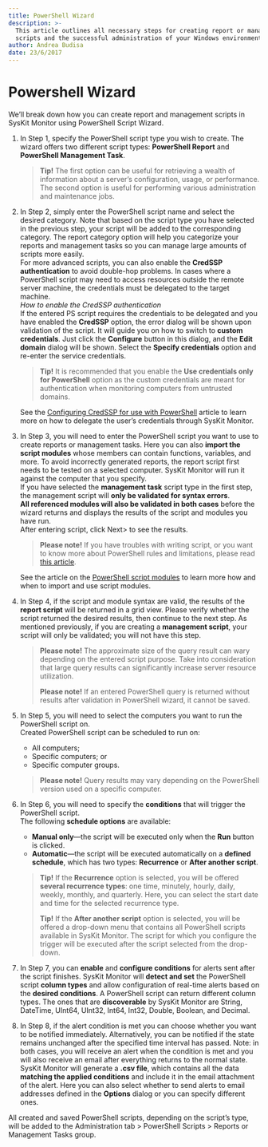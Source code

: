 ```yaml
---
title: PowerShell Wizard
description: >-
  This article outlines all necessary steps for creating report or management
  scripts and the successful administration of your Windows environments.
author: Andrea Budisa
date: 23/6/2017
---
```


# Powershell Wizard

We’ll break down how you can create report and management scripts in SysKit Monitor using PowerShell Script Wizard.

1. In Step 1, specify the PowerShell script type you wish to create. The wizard offers two different script types: **PowerShell Report** and **PowerShell Management Task**.

   > **Tip!** The first option can be useful for retrieving a wealth of information about a server’s configuration, usage, or performance. The second option is useful for performing various administration and maintenance jobs.

2. In Step 2, simply enter the PowerShell script name and select the desired category. Note that based on the script type you have selected in the previous step, your script will be added to the corresponding category. The report category option will help you categorize your reports and management tasks so you can manage large amounts of scripts more easily.  
   For more advanced scripts, you can also enable the **CredSSP authentication** to avoid double-hop problems. In cases where a PowerShell script may need to access resources outside the remote server machine, the credentials must be delegated to the target machine.  
   _How to enable the CredSSP authentication_  
   If the entered PS script requires the credentials to be delegated and you have enabled the **CredSSP** option, the error dialog will be shown upon validation of the script. It will guide you on how to switch to **custom credentials**. Just click the **Configure** button in this dialog, and the **Edit domain** dialog will be shown. Select the **Specify credentials** option and re-enter the service credentials.

   > **Tip!** It is recommended that you enable the **Use credentials only for PowerShell** option as the custom credentials are meant for authentication when monitoring computers from untrusted domains.

   See the [Configuring CredSSP for use with PowerShell](../../troubleshooting/credssp-for-use-with-powershell.md) article to learn more on how to delegate the user’s credentials through SysKit Monitor.

3. In Step 3, you will need to enter the PowerShell script you want to use to create reports or management tasks. Here you can also **import the script modules** whose members can contain functions, variables, and more. To avoid incorrectly generated reports, the report script first needs to be tested on a selected computer. SysKit Monitor will run it against the computer that you specify.  
   If you have selected the **management task** script type in the first step, the management script will **only be validated for syntax errors**.  
   **All referenced modules will also be validated in both cases** before the wizard returns and displays the results of the script and modules you have run.  
   After entering script, click Next&gt; to see the results.

   > **Please note!** If you have troubles with writing script, or you want to know more about PowerShell rules and limitations, please read [this article](https://technet.microsoft.com/en-us/library/bb978526.aspx).

   See the article on the [PowerShell script modules](import-and-use-ps-script-modules.md) to learn more how and when to import and use script modules.

4. In Step 4, if the script and module syntax are valid, the results of the **report script** will be returned in a grid view. Please verify whether the script returned the desired results, then continue to the next step. As mentioned previously, if you are creating a **management script**, your script will only be validated; you will not have this step.

   > **Please note!** The approximate size of the query result can wary depending on the entered script purpose. Take into consideration that large query results can significantly increase server resource utilization.
   >
   > **Please note!** If an entered PowerShell query is returned without results after validation in PowerShell wizard, it cannot be saved.

5. In Step 5, you will need to select the computers you want to run the PowerShell script on.  
   Created PowerShell script can be scheduled to run on:

   * All computers;
   * Specific computers; or
   * Specific computer groups.

   > **Please note!** Query results may vary depending on the PowerShell version used on a specific computer.

6. In Step 6, you will need to specify the **conditions** that will trigger the PowerShell script.  
   The following **schedule options** are available:

   * **Manual only**—the script will be executed only when the **Run** button is clicked.
   * **Automatic**—the script will be executed automatically on a **defined schedule**, which has two types: **Recurrence** or **After another script**.

   > **Tip!** If the **Recurrence** option is selected, you will be offered **several recurrence types**: one time, minutely, hourly, daily, weekly, monthly, and quarterly. Here, you can select the start date and time for the selected recurrence type.
   >
   > **Tip!** If the **After another script** option is selected, you will be offered a drop-down menu that contains all PowerShell scripts available in SysKit Monitor. The script for which you configure the trigger will be executed after the script selected from the drop-down.

7. In Step 7, you can **enable** and **configure conditions** for alerts sent after the script finishes. SysKit Monitor will **detect and set** the PowerShell script **column types** and allow configuration of real-time alerts based on the **desired conditions**. A PowerShell script can return different column types. The ones that are **discoverable** by SysKit Monitor are String, DateTime, UInt64, UInt32, Int64, Int32, Double, Boolean, and Decimal.
8. In Step 8, if the alert condition is met you can choose whether you want to be notified immediately. Alternatively, you can be notified if the state remains unchanged after the specified time interval has passed. Note: in both cases, you will receive an alert when the condition is met and you will also receive an email after everything returns to the normal state. SysKit Monitor will generate a **.csv file**, which contains all the data **matching the applied conditions** and include it in the email attachment of the alert. Here you can also select whether to send alerts to email addresses defined in the **Options** dialog or you can specify different ones.

All created and saved PowerShell scripts, depending on the script’s type, will be added to the Administration tab &gt; PowerShell Scripts &gt; Reports or Management Tasks group.

